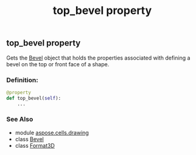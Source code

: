 ﻿---
title: top_bevel property
second_title: Aspose.Cells for Python via .NET API References
description: 
type: docs
weight: 70
url: /aspose.cells.drawing/format3d/top_bevel/
is_root: false
---

## top_bevel property


Gets the [Bevel](/cells/python-net/aspose.cells.drawing/bevel) object that holds the properties associated with defining a bevel on the top or front face of a shape.
### Definition:
```python
@property
def top_bevel(self):
    ...
```

### See Also
* module [aspose.cells.drawing](../../)
* class [Bevel](/cells/python-net/aspose.cells.drawing/bevel)
* class [Format3D](/cells/python-net/aspose.cells.drawing/format3d)
